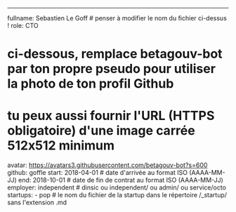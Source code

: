 ---
fullname: Sebastien Le Goff # penser à modifier le nom du fichier ci-dessus !
role: CTO
# ci-dessous, remplace betagouv-bot par ton propre pseudo pour utiliser la photo de ton profil Github
# tu peux aussi fournir l'URL (HTTPS obligatoire) d'une image carrée 512x512 minimum
avatar: https://avatars3.githubusercontent.com/betagouv-bot?s=600
github: goffle
start: 2018-04-01 # date d'arrivée au format ISO (AAAA-MM-JJ)
end: 2018-10-01 # date de fin de contrat au format ISO (AAAA-MM-JJ)
employer: independent # dinsic ou independent/<employer> ou admin/<employer> ou service/octo
startups:
    - pop # le nom du fichier de la startup dans le répertoire /_startup/ sans l'extension .md

